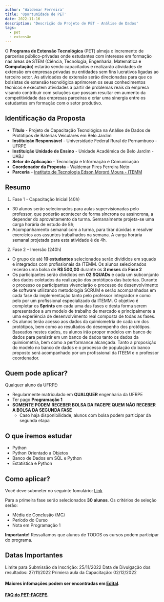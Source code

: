 ```yaml
---
author: 'Waldemar Ferreira'
title: 'Oportunidade de PET'
date: 2022-11-16
description: 'Descrição do Projeto de PET - Análise de Dados'
tags:
  - pet
  - extensão
---
```


O **Programa de Extensão Tecnológica** (PET) almeja o incremento de parcerias público-privadas onde estudantes com interesse em formação nas áreas de STEM (Ciência, Tecnologia, Engenharia, Matemática e **Computação**) estarão sendo capacitados e realizarão atividades de extensão em empresas privadas ou entidades sem fins lucrativos ligadas ao terceiro setor. As atividades de extensão serão direcionadas para que os bolsistas de extensão tecnológica aprimorem os seus conhecimentos técnicos e executem atividades a partir de problemas reais da empresa visando contribuir com soluções que possam resultar em aumento da competitividade das empresas parceiras e criar uma sinergia entre os estudantes em formação com o setor produtivo.

## Identificação da Proposta
 * **Título** - Projeto de Capacitação Tecnológica na Análise de Dados de Protótipos de Baterias Veiculares em Belo Jardim
 * **Instituição Responsável** - Universidade Federal Rural de Pernambuco - UFRPE
 * **Instituição Unidade de Ensino** - Unidade Acadêmica de Belo Jardim - UABJ
 * **Setor de Aplicação** - Tecnologia e Informação e Comunicação
 * **Coordenador da Proposta** - Waldemar Pires Ferreira Neto
 * **Parceria** - [Instituto de Tecnologia Edson Mororó Moura - ITEMM](https://www.itemm.org.br/)

## Resumo

 1. Fase 1 - Capacitação Inicial (40h)
  * 30 alunos serão selecionados para aulas supervisionadas pelo professor, que poderão acontecer de forma síncrona ou assíncrona, a depender do aproveitamento da turma. Semanalmente projeta-se uma carga horária de estudo de 8h;
  * Acompanhamento semanal com a turma, para tirar dúvidas e resolver exercícios aos assuntos trabalhados na semana. A carga horária semanal projetada para esta atividade é de 4h.
 2. Fase 2 – Imersão (240h)
  * O grupo de até **10 estudantes** selecionados serão divididos em squads e integrados com profissionais da ITEMM. Os alunos selecionados recerão uma bolsa de **R$ 500,00** durante os **3 meses** da **Fase 2**
  * Os participantes serão divididos em **02 SQUADs** e cada um subconjunto dos dados coletados da realização dos protótipos das baterias. Durante o processo os participantes vivenciarão o processo de desenvolvimento de software utilizando metodologia SCRUM e serão acompanhados em cada fase da implementação tanto pelo professor integrador e como pelo por um profissional especializado da ITEMM. O objetivo é completar os **Sprints** em cada uma das fases e desta forma serem apresentados a um modelo de trabalho de mercado e principalmente a uma experiência de desenvolvimento real composta de todas as fases.
  * Os alunos terão acesso aos dados da quimiometria de cada um dos protótipos, bem como ao resultados do desempenho dos protótipos. Baseados nestes dados, os alunos irão propor modelos em banco de dados para persistir em um banco de dados tanto os dados da quimiometria, bem como a performance alcançada. Tanto a proposição do modelo no banco de dados e o processo de população do banco proposto será acompanhado por um profissional da ITEEM e o professor coordenador.

## Quem pode aplicar?

Qualquer aluno da UFRPE:
 * Regularmente matriculado em **QUALQUER** engenharia da UFRPE
 * Ter pago **Programação 1**
 * **SOMENTE PODEM RECEBER BOLSA DA FACEPE QUEM NÃO RECEBER A BOLSA DA SEGUNDA FASE**
   * Caso haja disponibilidade, alunos com bolsa podem participar da segunda etapa

## O que iremos estudar

 * Python
 * Python Orientado a Objetos
 * Banco de Dados em SQL e Python
 * Estatística e Python
 
## Como aplicar?

Você deve submeter no seguinte fomulário: [Link](https://forms.gle/jHpqJpJxSDZ7xAYE8)

Para a primeira fase serão selecionados **30 alunos**. Os critérios de seleção serão:
 * Média de Conclusão (MC)
 * Período do Curso
 * Nota em Programação 1

**Importante!** Ressaltamos que alunos de TODOS os cursos podem participar do programa.

## Datas Importantes

Limite para Submissão da Inscrição: 25/11/2022
Data de Divulgação dos resultados: 27/11/2022
Primiera aula da Capacitação: 02/12/2022

#### Maiores infomações podem ser encontradas em [Edital](http://www.facepe.br/wp-content/uploads/2022/06/Edital-FACEPE_22-2022-PET-Segunda-Rodada-FAQ.pdf).

#### [FAQ do PET-FACEPE](http://www.facepe.br/wp-content/uploads/2022/06/Edital-FACEPE_22-2022-PET-Segunda-Rodada-FAQ.pdf).